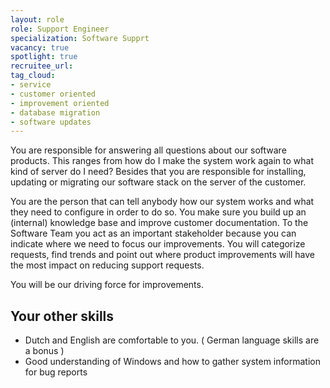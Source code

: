 ```yaml
---
layout: role
role: Support Engineer
specialization: Software Supprt
vacancy: true
spotlight: true
recruitee_url: 
tag_cloud:
- service
- customer oriented
- improvement oriented
- database migration
- software updates
---
```

 
You are responsible for answering all questions about our software products. 
This ranges from how do I make the system work again to what kind of server do I need? 
Besides that you are responsible for installing, updating or migrating our software stack on the server of the customer. 

You are the person that can tell anybody how our system works and what they need to configure in order to do so. 
You make sure you build up an (internal) knowledge base and improve customer documentation. 
To the Software Team you act as an important stakeholder because you can indicate where we need to focus our improvements. 
You will categorize requests, find trends and point out where product improvements will have the most impact on reducing support requests. 

You will be our driving force for improvements.

## Your other skills

* Dutch and English are comfortable to you. ( German language skills are a bonus )
* Good understanding of Windows and how to gather system information for bug reports
